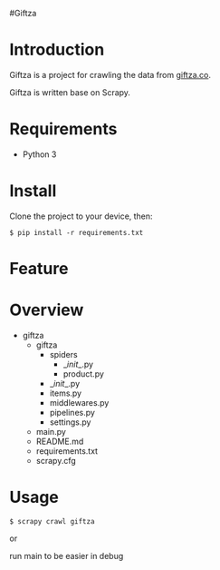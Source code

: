 #Giftza

# Introduction

Giftza is a project for crawling the data from [giftza.co](https://www.giftza.co/). 

Giftza is written base on Scrapy.

# Requirements

* Python 3

# Install

Clone the project to your device, then:

    $ pip install -r requirements.txt

# Feature

# Overview

* giftza
    * giftza
        * spiders
            * \__init__.py
            * product.py
        * \__init__.py
        * items.py
        * middlewares.py
        * pipelines.py
        * settings.py
    * main.py
    * README.md
    * requirements.txt
    * scrapy.cfg


# Usage

    $ scrapy crawl giftza
    
or 

run main to be easier in debug
        